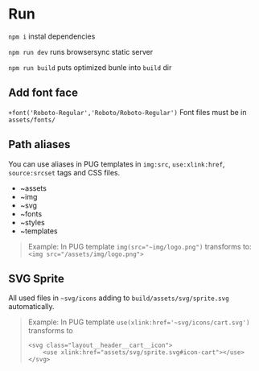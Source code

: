 Run
===============================
```npm i``` instal dependencies  

```npm run dev``` runs browsersync static server

```npm run build``` puts optimized bunle into ```build``` dir

Add font face 
-------------------------------
```+font('Roboto-Regular','Roboto/Roboto-Regular')```
Font files must be in ```assets/fonts/```

Path aliases
-------------------------------
You can use aliases in PUG templates in ```img:src```, ```use:xlink:href```, ```source:srcset``` tags 
and CSS files.

- ~assets
- ~img
- ~svg
- ~fonts
- ~styles
- ~templates

> Example:
> In PUG template
> ```img(src="~img/logo.png")```
> transforms to: 
> ```<img src="/assets/img/logo.png">```

SVG Sprite
-------------------------------
All used files in ```~svg/icons``` adding to ```build/assets/svg/sprite.svg``` automatically.

> Example: 
> In PUG template
> ```use(xlink:href='~svg/icons/cart.svg')```
> transforms to
> ```
> <svg class="layout__header__cart__icon">
>     <use xlink:href="assets/svg/sprite.svg#icon-cart"></use>
> </svg>
> ``` 